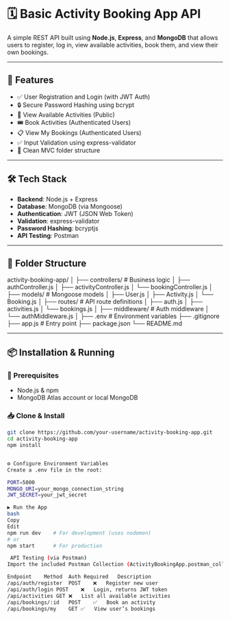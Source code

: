 # 🗓️ Basic Activity Booking App API

A simple REST API built using **Node.js**, **Express**, and **MongoDB** that allows users to register, log in, view available activities, book them, and view their own bookings.

---

## 🚀 Features

- ✅ User Registration and Login (with JWT Auth)
- 🔒 Secure Password Hashing using bcrypt
- 🎯 View Available Activities (Public)
- 🎟️ Book Activities (Authenticated Users)
- 📋 View My Bookings (Authenticated Users)
- ✅ Input Validation using express-validator
- 🧱 Clean MVC folder structure

---

## 🛠️ Tech Stack

- **Backend**: Node.js + Express
- **Database**: MongoDB (via Mongoose)
- **Authentication**: JWT (JSON Web Token)
- **Validation**: express-validator
- **Password Hashing**: bcryptjs
- **API Testing**: Postman

---

## 📁 Folder Structure

activity-booking-app/
│
├── controllers/ # Business logic
│ ├── authController.js
│ ├── activityController.js
│ └── bookingController.js
│
├── models/ # Mongoose models
│ ├── User.js
│ ├── Activity.js
│ └── Booking.js
│
├── routes/ # API route definitions
│ ├── auth.js
│ ├── activities.js
│ └── bookings.js
│
├── middleware/ # Auth middleware
│ └── authMiddleware.js
│
├── .env # Environment variables
├── .gitignore
├── app.js # Entry point
├── package.json
└── README.md


---

## 📦 Installation & Running

### 🔧 Prerequisites

- Node.js & npm
- MongoDB Atlas account or local MongoDB

### 📥 Clone & Install

```bash
git clone https://github.com/your-username/activity-booking-app.git
cd activity-booking-app
npm install


⚙️ Configure Environment Variables
Create a .env file in the root:

PORT=5000
MONGO_URI=your_mongo_connection_string
JWT_SECRET=your_jwt_secret

▶️ Run the App
bash
Copy
Edit
npm run dev    # For development (uses nodemon)
# or
npm start      # For production

 API Testing (via Postman)
Import the included Postman Collection (ActivityBookingApp.postman_collection.json) and test these routes:

Endpoint	Method	Auth Required	Description
/api/auth/register	POST	❌	Register new user
/api/auth/login	POST	❌	Login, returns JWT token
/api/activities	GET	❌	List all available activities
/api/bookings/:id	POST	✅	Book an activity
/api/bookings/my	GET	✅	View user’s bookings


